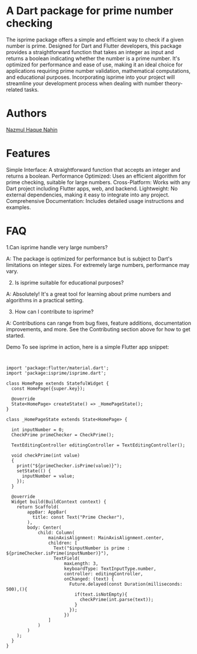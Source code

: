 # A Dart package for prime number checking

The isprime package offers a simple and efficient way to check if a given number is prime. Designed for Dart and Flutter developers, this package provides a straightforward function that takes an integer as input and returns a boolean indicating whether the number is a prime number. It's optimized for performance and ease of use, making it an ideal choice for applications requiring prime number validation, mathematical computations, and educational purposes. Incorporating isprime into your project will streamline your development process when dealing with number theory-related tasks.

# Authors
<a href = 'https://www.linkedin.com/in/nazmul-haque-nahin-ba6189173/'> Nazmul Haque Nahin</a> 
# Features
Simple Interface: A straightforward function that accepts an integer and returns a boolean.
Performance Optimized: Uses an efficient algorithm for prime checking, suitable for large numbers.
Cross-Platform: Works with any Dart project including Flutter apps, web, and backend.
Lightweight: No external dependencies, making it easy to integrate into any project.
Comprehensive Documentation: Includes detailed usage instructions and examples.

# FAQ

1.Can isprime handle very large numbers?

A: The package is optimized for performance but is subject to Dart's limitations on integer sizes. For extremely large numbers, performance may vary.

2. Is isprime suitable for educational purposes?

A: Absolutely! It's a great tool for learning about prime numbers and algorithms in a practical setting.

3. How can I contribute to isprime?

A: Contributions can range from bug fixes, feature additions, documentation improvements, and more. See the Contributing section above for how to get started.

Demo
To see isprime in action, here is a simple Flutter app snippet:

```


import 'package:flutter/material.dart';
import 'package:isprime/isprime.dart';

class HomePage extends StatefulWidget {
  const HomePage({super.key});

  @override
  State<HomePage> createState() => _HomePageState();
}

class _HomePageState extends State<HomePage> {

  int inputNumber = 0;
  CheckPrime primeChecker = CheckPrime();
  
  TextEditingController editingController = TextEditingController();

  void checkPrime(int value)
  {
    print("${primeChecker.isPrime(value)}");
    setState(() {
      inputNumber = value;
    });
  }

  @override
  Widget build(BuildContext context) {
    return Scaffold(
        appBar: AppBar(
          title: const Text("Prime Checker"),
        ),
        body: Center(
            child: Column(
                mainAxisAlignment: MainAxisAlignment.center,
                children: [
                  Text("$inputNumber is prime : ${primeChecker.isPrime(inputNumber)}"),
                  TextField(
                      maxLength: 3,
                      keyboardType: TextInputType.number,
                      controller: editingController,
                      onChanged: (text) {
                        Future.delayed(const Duration(milliseconds: 500),(){
                          if(text.isNotEmpty){
                            checkPrime(int.parse(text));
                          }
                        });
                      })
                ]
            )
        )
    );
  }
}

```
